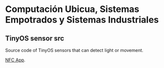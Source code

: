 Computación Ubicua, Sistemas Empotrados y Sistemas Industriales
==============================================

TinyOS sensor src
-----------------

Source code of TinyOS sensors that can detect light or movement.

[NFC App](https://github.com/jjlabrador/NfcReader).
